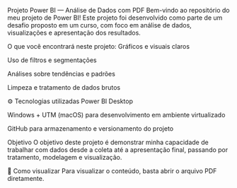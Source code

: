 Projeto Power BI — Análise de Dados com PDF
Bem-vindo ao repositório do meu projeto de Power BI! Este projeto foi desenvolvido como parte de um desafio proposto em um curso, com foco em análise de dados, visualizações e apresentação dos resultados.


 O que você encontrará neste projeto:
Gráficos e visuais claros

Uso de filtros e segmentações

Análises sobre tendências e padrões

Limpeza e tratamento de dados brutos

⚙️ Tecnologias utilizadas
Power BI Desktop


Windows + UTM (macOS) para desenvolvimento em ambiente virtualizado

GitHub para armazenamento e versionamento do projeto

 Objetivo
O objetivo deste projeto é demonstrar minha capacidade de trabalhar com dados desde a coleta até a apresentação final, passando por tratamento, modelagem e visualização.

🧾 Como visualizar
Para visualizar o conteúdo, basta abrir o arquivo PDF diretamente.
